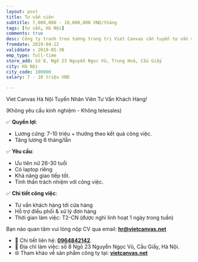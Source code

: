 ```yaml
---
layout: post
title: Tư vấn viên
subtitle: 7,000,000 - 10,000,000 VND/tháng
tags: [tư vấn, Hà Nội]
comments: true
desc: Công ty tranh treo tường trang trí Viet Canvas cần tuyển tư vấn viên tại Hà Nội.
fromdate: 2019-04-22
validdate : 2019-05-30
emp_type: full-time
store_add: Số 8, Ngõ 23 Nguyễn Ngọc Vũ, Trung Hoà, Cầu Giấy
city: Hà Nội
city_code: 100000
salary: 7 - 10 triệu VND

---
```


Viet Canvas Hà Nội Tuyển Nhân Viên Tư Vấn Khách Hàng!

(Không yêu cầu kinh nghiệm - Không telesales)

✅ **Quyền lợi**:
- Lương cứng: 7-10 triệu + thưởng theo kết quả công việc.
- Tăng lương 6 tháng/lần

✅ **Yêu cầu**:
- Ưu tiên nữ 26-30 tuổi
- Có laptop riêng
- Khả năng giao tiếp tốt.
- Tinh thần trách nhiệm với công việc.

✅ **Chi tiết công việc**:

- Tư vấn khách hàng tới cửa hàng
- Hỗ trợ điều phối & xử lý đơn hàng
- Thời gian làm việc: T2-CN (được nghỉ linh hoạt 1 ngày trong tuần)

Bạn nào quan tâm vui lòng nộp CV qua email: [**hr@vietcanvas.net**](mailto:hr@vietcanvas.net)

- 📲 Chi tiết liên hệ: [**0964842142**](tel:0964842142).
- 🎯 Địa chỉ làm việc: số 8 Ngõ 23 Nguyễn Ngọc Vũ, Cầu Giấy, Hà Nội.
- 🌐 Tham khảo về sản phẩm công ty tại: [**vietcanvas.net**](https://vietcanvas.net/)